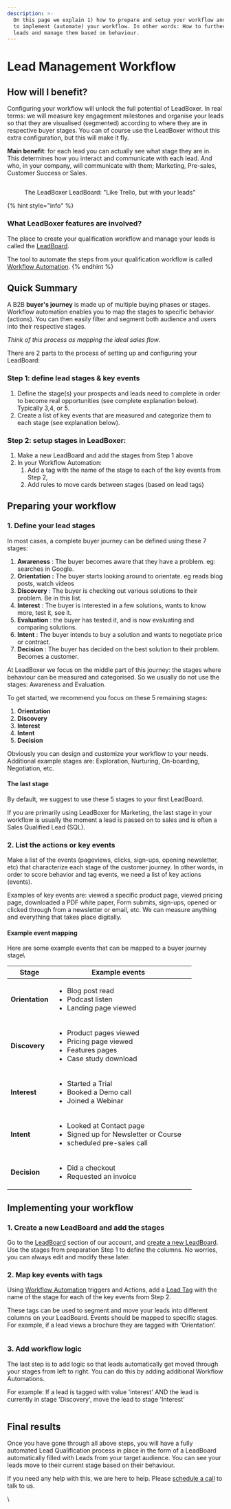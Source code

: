 ```yaml
---
description: >-
  On this page we explain 1) how to prepare and setup your workflow and 2) how
  to implement (automate) your workflow. In other words: How to further qualify
  leads and manage them based on behaviour.
---
```


# Lead Management Workflow

## How will I benefit?

Configuring your workflow will unlock the full potential of LeadBoxer. In real terms: we will measure key engagement milestones and organise your leads so that they are visualised (segmented) according to where they are in respective buyer stages. You can of course use the LeadBoxer without this extra configuration, but this will make it fly.

**Main benefit**: for each lead you can actually see what stage they are in. \
This determines how you interact and communicate with each lead. And who, in your company, will communicate with them; Marketing, Pre-sales, Customer Success or Sales.

<figure><img src=".gitbook/assets/LeadBoxer_App (1).png" alt=""><figcaption><p>The LeadBoxer LeadBoard: "Like Trello, but with your leads"</p></figcaption></figure>

{% hint style="info" %}
### What LeadBoxer features are involved?

The place to create your qualification workflow and manage your leads is called the [LeadBoard](fundamentals/tasks.md).&#x20;

The tool to automate the steps from your qualification workflow is called [Workflow Automation](fundamentals/elements/workflow-automation.md).
{% endhint %}

## Quick Summary&#x20;

A B2B **buyer's journey** is made up of multiple buying phases or stages. Workflow automation enables you to map the stages to specific behavior (actions). You can then easily filter and segment both audience and users into their respective stages.

_Think of this process as mapping the ideal sales flow_.&#x20;

There are 2 parts to the process of setting up and configuring your LeadBoard:

### Step 1: define lead stages & key events

1. Define the stage(s) your prospects and leads need to complete in order to become real opportunities (see complete explanation below). Typically 3,4, or 5.
2. Create a list of key events that are measured and categorize them to each stage (see  explanation below).

### Step 2: setup stages in LeadBoxer:

1. Make a new LeadBoard and add the stages from Step 1 above
2. In your Workflow Automation:&#x20;
   1. Add a tag with the name of the stage to each of the key events from Step 2,&#x20;
   2. Add rules to move cards between stages (based on lead tags)



## Preparing your workflow

### 1. Define your lead stages&#x20;

In most cases, a complete buyer journey can be defined using these 7 stages:

1. **Awareness** : The buyer becomes aware that they have a problem. eg: searches in Google.
2. **Orientation :** The buyer starts looking around to orientate. eg reads blog posts, watch videos
3. **Discovery** : The buyer is checking out various solutions to their problem. Be in this list.
4. **Interest** : The buyer is interested in a few solutions, wants to know more, test it, see it.
5. **Evaluation** : the buyer has tested it, and is now evaluating and comparing solutions.
6. **Intent** : The buyer intends to buy a solution and wants to negotiate price or contract.
7. **Decision** : The buyer has decided on the best solution to their problem. Becomes a customer.

At LeadBoxer we focus on the middle part of this journey: the stages where behaviour can be measured and categorised. So we usually do not use the stages: Awareness and Evaluation.

To get started, we recommend you focus on these 5 remaining stages:&#x20;

1. **Orientation**
2. **Discovery**
3. **Interest**
4. **Intent**
5. **Decision**

Obviously you can design and customize your workflow to your needs. Additional example stages are: Exploration, Nurturing, On-boarding, Negotiation, etc.

#### The last stage&#x20;

By default, we suggest to use these 5 stages to your first LeadBoard.

If you are primarily using LeadBoxer for Marketing, the last stage in your workflow is usually the moment a lead is passed on to sales and is often a Sales Qualified Lead (SQL).



### 2. List the actions or key events&#x20;

Make a list of the events (pageviews, clicks, sign-ups, opening newsletter, etc) that characterize each stage of the customer journey. In other words, in order to score behavior and tag events, we need a list of key actions (events).&#x20;

Examples of key events are: viewed a specific product page, viewed pricing page, downloaded a PDF white paper, Form submits, sign-ups, opened or clicked through from a newsletter or email, etc. We can measure anything and everything that takes place digitally.

#### Example event mapping

Here are some example events that can be mapped to a buyer journey stage\


<table><thead><tr><th>Stage</th><th>Example events</th><th data-hidden></th></tr></thead><tbody><tr><td><strong>Orientation</strong></td><td><ul><li>Blog post read</li><li>Podcast listen</li><li>Landing page viewed</li></ul></td><td></td></tr><tr><td><strong>Discovery</strong></td><td><ul><li>Product pages viewed</li><li>Pricing page viewed</li><li>Features pages</li><li>Case study download</li></ul></td><td></td></tr><tr><td><strong>Interest</strong></td><td><ul><li>Started a Trial</li><li>Booked a Demo call</li><li>Joined a Webinar</li></ul></td><td></td></tr><tr><td><strong>Intent</strong></td><td><ul><li>Looked at Contact page</li><li>Signed up for Newsletter or Course</li><li>scheduled pre-sales call</li></ul></td><td></td></tr><tr><td><strong>Decision</strong></td><td><ul><li>Did a checkout</li><li>Requested an invoice</li></ul></td><td></td></tr></tbody></table>

###

## Implementing your workflow

### 1. Create a new LeadBoard and add the stages

Go to the [LeadBoard](fundamentals/tasks.md) section of our account, and [create a new LeadBoard](guides/creating-your-first-leadboard.md). Use the stages from preparation Step 1 to define the columns. No worries, you can always edit and modify these later.

### 2. Map key events with tags

Using [Workflow Automation](fundamentals/elements/workflow-automation.md) triggers and Actions, add a [Lead Tag](fundamentals/elements/lead-tags.md) with the name of the stage for each of the key events from Step 2.

These tags can be used to segment and move your leads into different columns on your LeadBoard. Events should be mapped to specific stages. For example, if a lead views a brochure they are tagged with ‘Orientation’.&#x20;

<figure><img src=".gitbook/assets/LeadBoxer_App (15).png" alt=""><figcaption></figcaption></figure>

### 3. Add workflow logic

The last step is to add logic so that leads automatically get moved through your stages from left to right. You can do this by adding additional Workflow Automations.

For example: If a lead is tagged with value 'interest' AND the lead is currently in stage 'Discovery', move the lead to stage 'Interest'

<figure><img src=".gitbook/assets/LeadBoxer_App (5).png" alt=""><figcaption></figcaption></figure>





## Final results

Once you have gone through all above steps, you will have a fully automated Lead Qualification process in place in the form of a LeadBoard automatically filled with Leads from your target audience. You can see your leads move to their current stage based on their behaviour.

If you need any help with this, we are here to help. Please [schedule a call](https://www.leadboxer.com/start) to talk to us.

\
